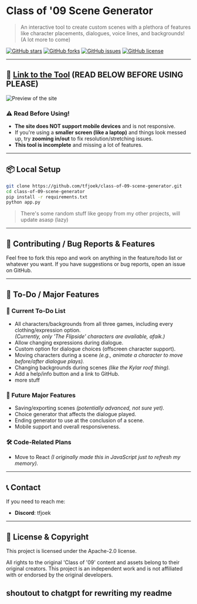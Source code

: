 # Class of '09 Scene Generator

> An interactive tool to create custom scenes with a plethora of features like character placements, dialogues, voice lines, and backgrounds! (A lot more to come)

[![GitHub stars](https://img.shields.io/github/stars/tfjoek/class-of-09-scene-generator?style=for-the-badge)](https://github.com/tfjoek/class-of-09-scene-generator/stargazers)  [![GitHub forks](https://img.shields.io/github/forks/tfjoek/class-of-09-scene-generator?style=for-the-badge)](https://github.com/tfjoek/class-of-09-scene-generator/network/members)  [![GitHub issues](https://img.shields.io/github/issues/tfjoek/class-of-09-scene-generator?style=for-the-badge)](https://github.com/tfjoek/class-of-09-scene-generator/issues)  [![GitHub license](https://img.shields.io/github/license/tfjoek/class-of-09-scene-generator?style=for-the-badge)](https://github.com/tfjoek/class-of-09-scene-generator/blob/main/LICENSE)

---

## 🔗 [Link to the Tool](https://givememoneyplease.xyz) **(READ BELOW BEFORE USING PLEASE)**

![Preview of the site](https://i.ibb.co/xK7zBMwK/image.png)

### ⚠️ Read Before Using!
- **The site does NOT support mobile devices** and is not responsive.
- If you're using a **smaller screen (like a laptop)** and things look messed up, try **zooming in/out** to fix resolution/stretching issues.
- **This tool is incomplete** and missing a lot of features.

---

## 📦 Local Setup

```sh
git clone https://github.com/tfjoek/class-of-09-scene-generator.git
cd class-of-09-scene-generator
pip install -r requirements.txt
python app.py
```

> There's some random stuff like geopy from my other projects, will update asasp (lazy)

---

## 💬 Contributing / Bug Reports & Features

Feel free to fork this repo and work on anything in the feature/todo list or whatever you want.
If you have suggestions or bug reports, open an issue on GitHub.

---

## 🔧 To-Do / Major Features

### 📌 Current To-Do List
- All characters/backgrounds from all three games, including every clothing/expression option.<br> *(Currently, only 'The Flipside' characters are available, afaik.)*
- Allow changing expressions during dialogue.
- Custom option for dialogue choices (offscreen character support).
- Moving characters during a scene *(e.g., animate a character to move before/after dialogue plays).*
- Changing backgrounds during scenes *(like the Kylar roof thing).*
- Add a help/info button and a link to GitHub.
- more stuff 

### 🚀 Future Major Features
- Saving/exporting scenes *(potentially advanced, not sure yet).*
- Choice generator that affects the dialogue played.
- Ending generator to use at the conclusion of a scene.
- Mobile support and overall responsiveness.

### 🛠️ Code-Related Plans
- Move to React *(I originally made this in JavaScript just to refresh my memory).*

---

## 📞 Contact

If you need to reach me:

- **Discord**: tfjoek

---

## 📜 License & Copyright

This project is licensed under the Apache-2.0 license.

All rights to the original 'Class of '09' content and assets belong to their original creators. This project is an independent work and is not affiliated with or endorsed by the original developers.

## shoutout to chatgpt for rewriting my readme
